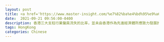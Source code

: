 ```yaml
---
layout: post
title: <a href='https://www.master-insight.com/%e7%82%ba%e4%bd%95%e9%a6%99%e6%b8%af%e7%b6%93%e6%bf%9f%e9%a8%b0%e9%a3%9b%e5%8d%bb%e6%9c%aa%e5%b8%b6%e4%be%86%e5%85%b1%e5%90%8c%e5%af%8c%e8%a3%95%ef%bc%9f/' target="_blank">為何香港經濟騰飛卻未帶來共同富裕</a> 
date:  2021-09-21 09:56:00-0400
description: 香港三大支柱行業僱員流失的比率，並未由香港作為先進經濟體所應致力發展的高科技知識密集行業補上，反而像眾多西方國家一樣，落入收入較低的服務業之中，尤其是零售和個人服務。
tags: HongKong
categories: Chinese
---
```

